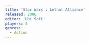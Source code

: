 ```yaml
---
title: 'Star Wars : Lethal Alliance'
released: 2006
editor: 'Ubi Soft'
players: 4
genres:
  - Action
---
```

